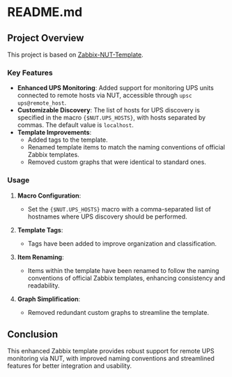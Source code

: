 # README.md

## Project Overview

This project is based on [Zabbix-NUT-Template](https://github.com/delin/Zabbix-NUT-Template).

### Key Features

- **Enhanced UPS Monitoring**: Added support for monitoring UPS units connected to remote hosts via NUT, accessible through `upsc ups@remote_host`.
- **Customizable Discovery**: The list of hosts for UPS discovery is specified in the macro `{$NUT.UPS_HOSTS}`, with hosts separated by commas. The default value is `localhost`.
- **Template Improvements**:
  - Added tags to the template.
  - Renamed template items to match the naming conventions of official Zabbix templates.
  - Removed custom graphs that were identical to standard ones.

### Usage

1. **Macro Configuration**:
   - Set the `{$NUT.UPS_HOSTS}` macro with a comma-separated list of hostnames where UPS discovery should be performed.

2. **Template Tags**:
   - Tags have been added to improve organization and classification.

3. **Item Renaming**:
   - Items within the template have been renamed to follow the naming conventions of official Zabbix templates, enhancing consistency and readability.

4. **Graph Simplification**:
   - Removed redundant custom graphs to streamline the template.

## Conclusion

This enhanced Zabbix template provides robust support for remote UPS monitoring via NUT, with improved naming conventions and streamlined features for better integration and usability.